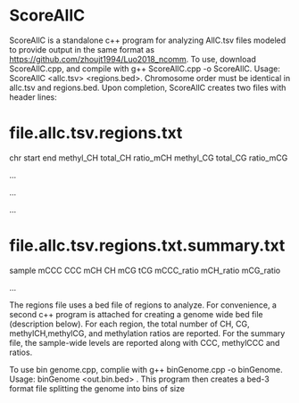 # ScoreAllC
ScoreAllC is a standalone c++ program for analyzing AllC.tsv files modeled to provide output in the same format as https://github.com/zhoujt1994/Luo2018_ncomm. To use, download ScoreAllC.cpp, and compile with g++ ScoreAllC.cpp -o ScoreAllC. Usage: ScoreAllC <allc.tsv> <regions.bed>.  Chromosome order must be identical in allc.tsv and regions.bed. Upon completion, ScoreAllC creates two files with header lines:

# file.allc.tsv.regions.txt

chr start end methyl_CH total_CH ratio_mCH methyl_CG total_CG ratio_mCG

...

...

...

# file.allc.tsv.regions.txt.summary.txt

sample mCCC CCC mCH CH mCG tCG mCCC_ratio mCH_ratio mCG_ratio

...

The regions file uses a bed file of regions to analyze. For convenience, a second c++ program is attached for creating a genome wide bed file (description below). For each region, the total number of CH, CG, methylCH,methylCG, and methylation ratios are reported. For the summary file, the sample-wide levels are reported along with CCC, methylCCC and ratios.

To use bin genome.cpp, complie with g++ binGenome.cpp -o binGenome. Usage: binGenome <chr names sizes> <out.bin.bed> <binsize>. This program then creates a bed-3 format file splitting the genome into bins of size <binsize>
